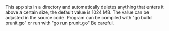 This app sits in a directory and automatically deletes anything that enters it above a certain size,
the default value is 1024 MB.  The value can be adjusted in the source code. Program can be compiled with "go build prunit.go" or run with "go run prunit.go"  Be careful.
